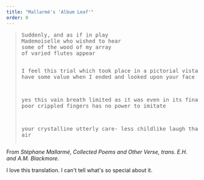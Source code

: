 ```yaml
---
title: "Mallarmé's 'Album Leaf'"
order: 0
---
```


<blockquote>
<pre>
Suddenly, and as if in play
Mademoiselle who wished to hear
some of the wood of my array
of varied flutes appear

I feel this trial which took place
in a pictorial vista tended
to have some value when I ended
and looked upon your face

yes this vain breath limited as
it was even in its final state
by my poor crippled fingers has
no power to imitate

your crystalline utterly care-
less childlike laugh that charms the air
</pre>
</blockquote>

From <cite>Stéphane Mallarmé, Collected Poems and Other Verse, trans. E.H. and A.M. Blackmore</cite>.

I love this translation. I can't tell what's so special about it.